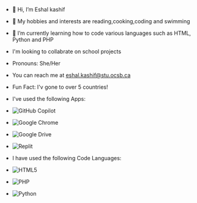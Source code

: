 - 👋 Hi, I’m Eshal kashif 
- 👀 My hobbies and interests are reading,cooking,coding and swimming  
- 🌱 I’m currently learning how to code various languages such as HTML, Python and PHP
- I'm looking to collabrate on school projects
- Pronouns: She/Her
- You can reach me at eshal.kashif@stu.ocsb.ca
- Fun Fact: I'v gone to over 5 countries!
- I've used the following Apps:
- ![GitHub Copilot](https://img.shields.io/badge/github_copilot-8957E5?style=for-the-badge&logo=github-copilot&logoColor=white)

- ![Google Chrome](https://img.shields.io/badge/Google%20Chrome-4285F4?style=for-the-badge&logo=GoogleChrome&logoColor=white)

- ![Google Drive](https://img.shields.io/badge/Google%20Drive-4285F4?style=for-the-badge&logo=googledrive&logoColor=white)

-  ![Replit](https://img.shields.io/badge/Replit-DD1200?style=for-the-badge&logo=Replit&logoColor=white)

- I have used the following Code Languages:

-  ![HTML5](https://img.shields.io/badge/html5-%23E34F26.svg?style=for-the-badge&logo=html5&logoColor=white)

-  ![PHP](https://img.shields.io/badge/php-%23777BB4.svg?style=for-the-badge&logo=php&logoColor=white)

-  ![Python](https://img.shields.io/badge/python-3670A0?style=for-the-badge&logo=python&logoColor=ffdd54)

<!---
Eshal109/Eshal109 is a ✨ special ✨ repository because its `README.md` (this file) appears on your GitHub profile.
You can click the Preview link to take a look at your changes.
--->
